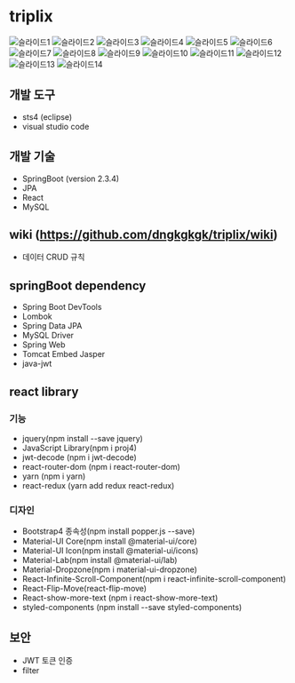 # triplix
![슬라이드1](https://user-images.githubusercontent.com/68521263/103070358-a5c69300-4604-11eb-86c5-557085ff5239.png)
![슬라이드2](https://user-images.githubusercontent.com/68521263/103070362-a65f2980-4604-11eb-9b46-af12e279d56c.png)
![슬라이드3](https://user-images.githubusercontent.com/68521263/103070367-a6f7c000-4604-11eb-92e5-47a56fb4be9b.png)
![슬라이드4](https://user-images.githubusercontent.com/68521263/103070370-a7905680-4604-11eb-99b1-bc852a111ac2.png)
![슬라이드5](https://user-images.githubusercontent.com/68521263/103070373-a828ed00-4604-11eb-8f7c-d05860a15bef.png)
![슬라이드6](https://user-images.githubusercontent.com/68521263/103070374-a8c18380-4604-11eb-9ef7-185bccf63ea7.png)
![슬라이드7](https://user-images.githubusercontent.com/68521263/103070377-a95a1a00-4604-11eb-8d99-46342dfb09c7.png)
![슬라이드8](https://user-images.githubusercontent.com/68521263/103070378-a9f2b080-4604-11eb-9737-0f2a17108587.png)
![슬라이드9](https://user-images.githubusercontent.com/68521263/103070380-aa8b4700-4604-11eb-8f5d-404ef095d540.png)
![슬라이드10](https://user-images.githubusercontent.com/68521263/103070381-ab23dd80-4604-11eb-8cda-a7cdce4888af.png)
![슬라이드11](https://user-images.githubusercontent.com/68521263/103070383-abbc7400-4604-11eb-85f3-4897707a81a1.png)
![슬라이드12](https://user-images.githubusercontent.com/68521263/103070385-abbc7400-4604-11eb-8943-98b66a14a5e8.png)
![슬라이드13](https://user-images.githubusercontent.com/68521263/103070386-ac550a80-4604-11eb-828d-8416bedc727e.png)
![슬라이드14](https://user-images.githubusercontent.com/68521263/103070389-ac550a80-4604-11eb-8956-e564a6b5ba89.png)

## 개발 도구

- sts4 (eclipse)
- visual studio code

## 개발 기술

- SpringBoot (version 2.3.4)
- JPA
- React
- MySQL

## wiki (https://github.com/dngkgkgk/triplix/wiki)

- 데이터 CRUD 규칙

## springBoot dependency

- Spring Boot DevTools
- Lombok
- Spring Data JPA
- MySQL Driver
- Spring Web
- Tomcat Embed Jasper
- java-jwt

## react library

### 기능

- jquery(npm install --save jquery)
- JavaScript Library(npm i proj4)
- jwt-decode (npm i jwt-decode)
- react-router-dom (npm i react-router-dom)
- yarn (npm i yarn)
- react-redux (yarn add redux react-redux)

### 디자인

- Bootstrap4 종속성(npm install popper.js --save)
- Material-UI Core(npm install @material-ui/core)
- Material-UI Icon(npm install @material-ui/icons)
- Material-Lab(npm install @material-ui/lab)
- Material-Dropzone(npm i material-ui-dropzone)
- React-Infinite-Scroll-Component(npm i react-infinite-scroll-component)
- React-Flip-Move(react-flip-move)
- React-show-more-text (npm i react-show-more-text)
- styled-components (npm install --save styled-components)

## 보안

- JWT 토큰 인증
- filter
